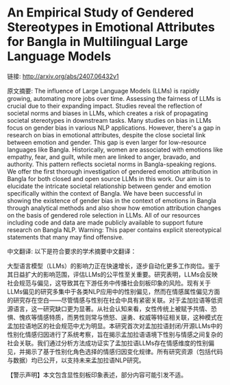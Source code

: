# An Empirical Study of Gendered Stereotypes in Emotional Attributes for Bangla in Multilingual Large Language Models

链接: http://arxiv.org/abs/2407.06432v1

原文摘要:
The influence of Large Language Models (LLMs) is rapidly growing, automating
more jobs over time. Assessing the fairness of LLMs is crucial due to their
expanding impact. Studies reveal the reflection of societal norms and biases in
LLMs, which creates a risk of propagating societal stereotypes in downstream
tasks. Many studies on bias in LLMs focus on gender bias in various NLP
applications. However, there's a gap in research on bias in emotional
attributes, despite the close societal link between emotion and gender. This
gap is even larger for low-resource languages like Bangla. Historically, women
are associated with emotions like empathy, fear, and guilt, while men are
linked to anger, bravado, and authority. This pattern reflects societal norms
in Bangla-speaking regions. We offer the first thorough investigation of
gendered emotion attribution in Bangla for both closed and open source LLMs in
this work. Our aim is to elucidate the intricate societal relationship between
gender and emotion specifically within the context of Bangla. We have been
successful in showing the existence of gender bias in the context of emotions
in Bangla through analytical methods and also show how emotion attribution
changes on the basis of gendered role selection in LLMs. All of our resources
including code and data are made publicly available to support future research
on Bangla NLP.
  Warning: This paper contains explicit stereotypical statements that many may
find offensive.

中文翻译:
以下是符合要求的学术摘要中文翻译：

大型语言模型（LLMs）的影响力正在快速增长，逐步自动化更多工作岗位。鉴于其日益扩大的影响范围，评估LLMs的公平性至关重要。研究表明，LLMs会反映社会规范与偏见，这导致其在下游任务中传播社会刻板印象的风险。现有关于LLMs偏见的研究多集中于各类NLP应用中的性别偏见，然而在情感属性偏见方面的研究存在空白——尽管情感与性别在社会中具有紧密关联。对于孟加拉语等低资源语言，这一研究缺口更为显著。从社会认知来看，女性传统上被赋予共情、恐惧、愧疚等情感特质，而男性则常与愤怒、逞勇、权威等特征相关联，这种模式在孟加拉语地区的社会规范中尤为明显。本研究首次对孟加拉语封闭/开源LLMs中的性别化情感归因进行了系统考察，旨在揭示孟加拉语语境下性别与情感之间复杂的社会关联。我们通过分析方法成功证实了孟加拉语LLMs存在情感维度的性别偏见，并揭示了基于性别化角色选择的情感归因变化规律。所有研究资源（包括代码与数据）均已公开，以支持未来孟加拉语NLP研究。

【警示声明】本文包含显性刻板印象表述，部分内容可能引发不适。
